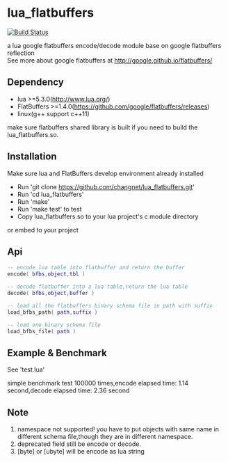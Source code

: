 lua_flatbuffers
================
[![Build Status](https://travis-ci.org/changnet/lua_flatbuffers.svg?branch=master)](https://travis-ci.org/changnet/lua_flatbuffers)

a lua google flatbuffers encode/decode module base on google flatbuffers reflection  
See more about google flatbuffers at http://google.github.io/flatbuffers/  

Dependency
-------------
* lua >=5.3.0(http://www.lua.org/)
* FlatBuffers >=1.4.0(https://github.com/google/flatbuffers/releases)
* linux(g++ support c++11)

make sure flatbuffers shared library is built if you need to build the lua_flatbuffers.so.

Installation
------------

Make sure lua and FlatBuffers develop environment already installed

 * Run 'git clone https://github.com/changnet/lua_flatbuffers.git'
 * Run 'cd lua_flatbuffers'
 * Run 'make'
 * Run 'make test' to test
 * Copy lua_flatbuffers.so to your lua project's c module directory

or embed to your project

Api
-----

```lua
-- encode lua table into flatbuffer and return the buffer
encode( bfbs,object,tbl )

-- decode flatbuffer into a lua table,return the lua table
decode( bfbs,object,buffer )

-- load all the flatbuffers binary schema file in path with suffix
load_bfbs_path( path,suffix )

-- load one binary schema file
load_bfbs_file( path )
```
Example & Benchmark
-------

See 'test.lua'   

simple benchmark test 100000 times,encode elapsed time: 1.14 second,decode elapsed time: 2.36 second

Note
-----
1. namespace not supported! you have to put objects with same name in different
schema file,though they are in different namespace.
2. deprecated field still be encode or decode.
3. [byte] or [ubyte] will be encode as lua string
